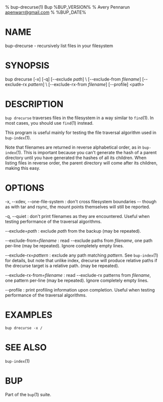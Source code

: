 % bup-drecurse(1) Bup %BUP_VERSION%
% Avery Pennarun <apenwarr@gmail.com>
% %BUP_DATE%

# NAME

bup-drecurse - recursively list files in your filesystem

# SYNOPSIS

bup drecurse [-x] [-q] [\--exclude *path*]
\ [\--exclude-from *filename*] [\--exclude-rx *pattern*]
\ [\--exclude-rx-from *filename*] [\--profile] \<path\>

# DESCRIPTION

`bup drecurse` traverses files in the filesystem in a way
similar to `find`(1).  In most cases, you should use
`find`(1) instead.

This program is useful mainly for testing the file
traversal algorithm used in `bup-index`(1).

Note that filenames are returned in reverse alphabetical
order, as in `bup-index`(1).  This is important because you
can't generate the hash of a parent directory until you
have generated the hashes of all its children.  When
listing files in reverse order, the parent directory will
come after its children, making this easy.

# OPTIONS

-x, \--xdev, \--one-file-system
:   don't cross filesystem boundaries -- though as with tar and rsync,
    the mount points themselves will still be reported.

-q, \--quiet
:   don't print filenames as they are encountered.  Useful
    when testing performance of the traversal algorithms.

\--exclude=*path*
:   exclude *path* from the backup (may be repeated).

\--exclude-from=*filename*
:   read --exclude paths from *filename*, one path per-line (may be
    repeated).  Ignore completely empty lines.
    
\--exclude-rx=*pattern*
:   exclude any path matching *pattern*.  See `bup-index`(1) for
    details, but note that unlike index, drecurse will produce
    relative paths if the drecurse target is a relative path. (may be
    repeated).

\--exclude-rx-from=*filename*
:   read --exclude-rx patterns from *filename*, one pattern per-line
    (may be repeated).  Ignore completely empty lines.

\--profile
:   print profiling information upon completion.  Useful
    when testing performance of the traversal algorithms.
    
# EXAMPLES
    bup drecurse -x /

# SEE ALSO

`bup-index`(1)

# BUP

Part of the `bup`(1) suite.
